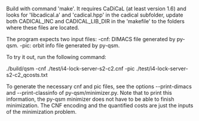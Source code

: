 Build with command 'make'. It requires CaDiCaL (at least version 1.6) and looks
for 'libcadical.a' and 'cadical.hpp' in the cadical subfolder, update both
CADICAL_INC and CADICAL_LIB_DIR in the 'makefile' to the folders where these
files are located.

The program expects two input files:
-cnf: DIMACS file generated by py-qsm.
-pic: orbit info file generated by py-qsm.

To try it out, run the following command:

./build/qsm -cnf ./test/i4-lock-server-s2-c2.cnf -pic ./test/i4-lock-server-s2-c2_qcosts.txt 


To generate the necessary cnf and pic files, see the options --print-dimacs and
--print-classinfo of py-qsm/minimizer.py.
Note that to print this information, the py-qsm minimizer does not have to be
able to finish minimization. The CNF encoding and the quantified costs are just
the inputs of the minimization problem.